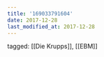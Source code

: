 ```yaml
---
title: '169033791604'
date: 2017-12-28
last_modified_at: 2017-12-28
---
```

tagged: [[Die Krupps]], [[EBM]]
<iframe frameborder="0" height="1" id="ga_target" scrolling="no" style="background-color:transparent; overflow:hidden; position:absolute; top:0; left:0; z-index:9999;" width="1"></iframe>